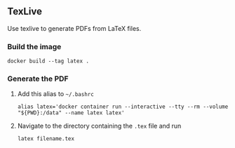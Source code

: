 ## TexLive

Use texlive to generate PDFs from LaTeX files.

### Build the image

```shell
docker build --tag latex .
```

### Generate the PDF

1. Add this alias to `~/.bashrc`

   ```shell
   alias latex='docker container run --interactive --tty --rm --volume "${PWD}:/data" --name latex latex'
   ```

2. Navigate to the directory containing the `.tex` file and run

   ```shell
   latex filename.tex
   ```
